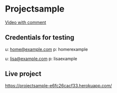 # Projectsample

[Video with comment](doc/comment_adding.mov)


## Credentials for testing

u: home@example.com
p: homerexample

u: lisa@example.com
p: lisaexample


## Live project

https://projectsample-e6fc26cacf33.herokuapp.com/

